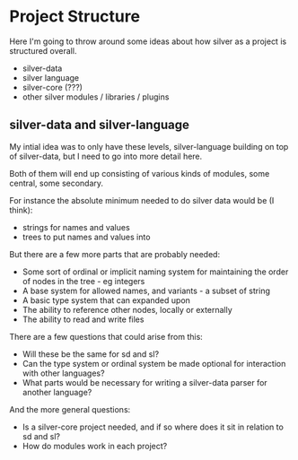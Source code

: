Project Structure
=================

Here I'm going to throw around some ideas about how silver as a project is structured overall.

* silver-data
* silver language
* silver-core (???)
* other silver modules / libraries / plugins


silver-data and silver-language
-------------------------------

My intial idea was to only have these levels, silver-language building on top of silver-data, but I need to go into more detail here.

Both of them will end up consisting of various kinds of modules, some central, some secondary.

For instance the absolute minimum needed to do silver data would be (I think):

* strings for names and values
* trees to put names and values into

But there are a few more parts that are probably needed:

* Some sort of ordinal or implicit naming system for maintaining the order of nodes in the tree - eg integers
* A base system for allowed names, and variants - a subset of string
* A basic type system that can expanded upon
* The ability to reference other nodes, locally or externally
* The ability to read and write files


There are a few questions that could arise from this:
* Will these be the same for sd and sl?
* Can the type system or ordinal system be made optional for interaction with other languages?
* What parts would be necessary for writing a silver-data parser for another language?

And the more general questions:
* Is a silver-core project needed, and if so where does it sit in relation to sd and sl?
* How do modules work in each project?
